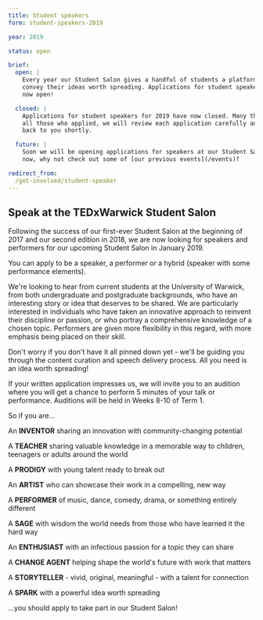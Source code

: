 ```yaml
---
title: Student speakers
form: student-speakers-2019

year: 2019

status: open

brief:
  open: |
    Every year our Student Salon gives a handful of students a platform to
    convey their ideas worth spreading. Applications for student speakers are
    now open!

  closed: |
    Applications for student speakers for 2019 have now closed. Many thanks to
    all those who applied, we will review each application carefully and get
    back to you shortly.

  future: |
    Soon we will be opening applications for speakers at our Student Salon. For
    now, why not check out some of [our previous events](/events)?

redirect_from:
  /get-involved/student-speaker
---
```


## Speak at the TEDxWarwick Student Salon

Following the success of our first-ever Student Salon at the beginning of 2017
and our second edition in 2018, we are now looking for speakers and performers
for our upcoming Student Salon in January 2019.

You can apply to be a speaker, a performer or a hybrid (speaker with some
performance elements).

We're looking to hear from current students at the University of Warwick, from
both undergraduate and postgraduate backgrounds, who have an interesting story
or idea that deserves to be shared. We are particularly interested in
individuals who have taken an innovative approach to reinvent their
discipline or passion, or who portray a comprehensive knowledge of a chosen
topic. Performers are given more flexibility in this regard, with more emphasis
being placed on their skill.

Don't worry if you don't have it all pinned down yet - we'll be guiding you
through the content curation and speech delivery process. All you need is an
idea worth spreading!

If your written application impresses us, we will invite you to an audition
where you will get a chance to perform 5 minutes of your talk or performance.
Auditions will be held in Weeks 8-10 of Term 1.

So if you are...

An **INVENTOR** sharing an innovation with community-changing potential

A **TEACHER** sharing valuable knowledge in a memorable way to children,
teenagers or adults around the world

A **PRODIGY** with young talent ready to break out

An **ARTIST** who can showcase their work in a compelling, new way

A **PERFORMER** of music, dance, comedy, drama, or something entirely
different

A **SAGE** with wisdom the world needs from those who have learned it the hard
way

An **ENTHUSIAST** with an infectious passion for a topic they can share

A **CHANGE AGENT** helping shape the world's future with work that matters

A **STORYTELLER** - vivid, original, meaningful - with a talent for connection

A **SPARK** with a powerful idea worth spreading

...you should apply to take part in our Student Salon!
